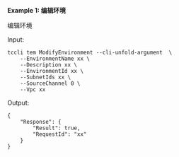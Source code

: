 **Example 1: 编辑环境**

编辑环境

Input: 

```
tccli tem ModifyEnvironment --cli-unfold-argument  \
    --EnvironmentName xx \
    --Description xx \
    --EnvironmentId xx \
    --SubnetIds xx \
    --SourceChannel 0 \
    --Vpc xx
```

Output: 
```
{
    "Response": {
        "Result": true,
        "RequestId": "xx"
    }
}
```

